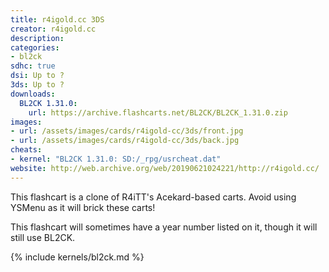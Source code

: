 ```yaml
---
title: r4igold.cc 3DS
creator: r4igold.cc
description:
categories:
- bl2ck
sdhc: true
dsi: Up to ?
3ds: Up to ?
downloads:
  BL2CK 1.31.0:
    url: https://archive.flashcarts.net/BL2CK/BL2CK_1.31.0.zip
images:
- url: /assets/images/cards/r4igold-cc/3ds/front.jpg
- url: /assets/images/cards/r4igold-cc/3ds/back.jpg
cheats:
- kernel: "BL2CK 1.31.0: SD:/_rpg/usrcheat.dat"
website: http://web.archive.org/web/20190621024221/http://r4igold.cc/
---
```

This flashcart is a clone of R4iTT's Acekard-based carts. Avoid using YSMenu as it will brick these carts!

This flashcart will sometimes have a year number listed on it, though it will still use BL2CK.

{% include kernels/bl2ck.md %}